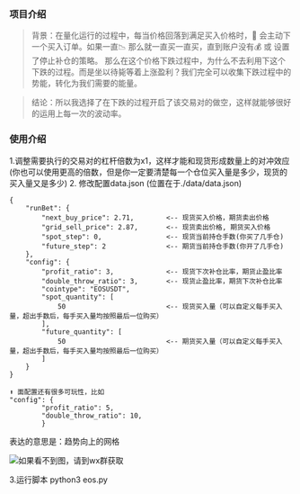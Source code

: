 ### 项目介绍
> 背景：在量化运行的过程中，每当价格回落到满足买入价格时，🤖️ 会主动下一个买入订单。如果一直📉 那么就一直买一直买，直到账户没有💰 或 设置了停止补仓的策略。
> 那么在这个价格下跌过程中，为什么不去利用下这个下跌的过程。而是坐以待毙等着上涨盈利？我们完全可以收集下跌过程中的势能，转化为我们需要的能量。

> 结论：所以我选择了在下跌的过程开启了该交易对的做空，这样就能够很好的运用上每一次的波动率。

### 使用介绍

1.调整需要执行的交易对的杠杆倍数为x1，这样才能和现货形成数量上的对冲效应(你也可以使用更高的倍数，但是你一定要清楚每一个仓位买入量是多少，现货的买入量又是多少)
2. 修改配置data.json (位置在于./data/data.json)
```
{
    "runBet": {
        "next_buy_price": 2.71,        <-- 现货买入价格，期货卖出价格
        "grid_sell_price": 2.87,       <-- 现货卖出价格, 期货买入价格
        "spot_step": 0,                <-- 现货当前持仓手数(你买了几手仓)
        "future_step": 2               <-- 期货当前持仓手数(你开了几手仓)
    },
    "config": {
        "profit_ratio": 3,             <-- 现货下次补仓比率，期货止盈比率   
        "double_throw_ratio": 3,       <-- 现货止盈比率，期货下次补仓比率
        "cointype": "EOSUSDT",
        "spot_quantity": [
            50                         <-- 现货买入量（可以自定义每手买入量，超出手数后，每手买入量均按照最后一位购买）
        ],
        "future_quantity": [
            50                         <-- 期货买入量（可以自定义每手买入量，超出手数后，每手买入量均按照最后一位购买）
        ]
    }
}

⬆️ 面配置还有很多可玩性，比如
"config": {
        "profit_ratio": 5,               
        "double_throw_ratio": 10,
        }
```
表达的意思是：趋势向上的网格

![如果看不到图，请到wx群获取](https://s3.ax1x.com/2021/01/15/s0kMtg.png)

3.运行脚本
python3 eos.py
